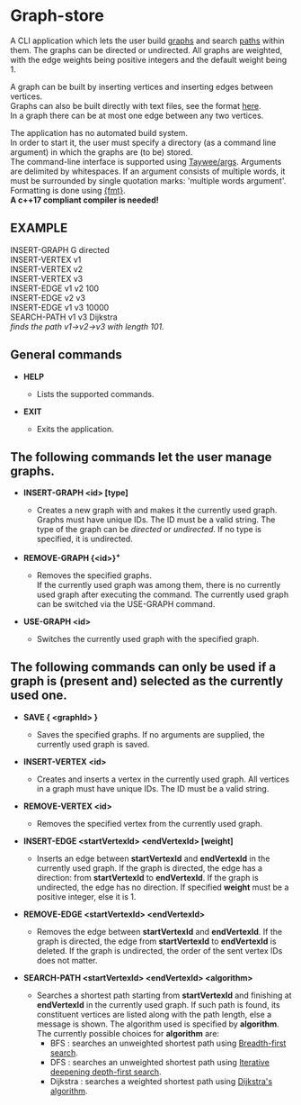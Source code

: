 # Graph-store

A CLI application which lets the user build [graphs](https://en.wikipedia.org/wiki/Graph_(discrete_mathematics)) and search [paths](https://en.wikipedia.org/wiki/Path_(graph_theory)) within them. 
The graphs can be directed or undirected. 
All graphs are weighted, with the edge weights being positive integers and the default weight being 1.

A graph can be built by inserting vertices and inserting edges between vertices.  
Graphs can also be built directly with text files, see the format [here](https://github.com/IDragnev/Graph-store/blob/refactoring/file%20format.md).  
In a graph there can be at most one edge between any two vertices.

The application has no automated build system.   
In order to start it, the user must specify a directory (as a command line argument) in which the graphs are (to be) stored.  
The command-line interface is supported using [Taywee/args](https://github.com/Taywee/args).
Arguments are delimited by whitespaces. If an argument consists of multiple words, it must be surrounded by single quotation marks: 'multiple words argument'.  
Formatting is done using [{fmt}](https://github.com/fmtlib/fmt).  
**A c++17 compliant compiler is needed!**

## EXAMPLE
INSERT-GRAPH G directed  
INSERT-VERTEX v1  
INSERT-VERTEX v2  
INSERT-VERTEX v3  
INSERT-EDGE v1 v2 100  
INSERT-EDGE v2 v3   
INSERT-EDGE v1 v3 10000  
SEARCH-PATH v1 v3 Dijkstra  
*finds the path v1->v2->v3 with length 101.*  

## General commands
 - **HELP**
    - Lists the supported commands.
    
 - **EXIT**
    - Exits the application.

## The following commands let the user manage graphs.

 - **INSERT-GRAPH \<id\> [type]**
    - Creates a new graph with and makes it the currently used graph.
  Graphs must have unique IDs. The ID must be a valid string.
  The type of the graph can be *directed* or *undirected*. If no type is specified, it is 
  undirected.

 - **REMOVE-GRAPH {\<id\>}<sup>+<sup>**
   - Removes the specified graphs.   
If the currently used graph was among them, there is no currently used graph after executing the command.
The currently used graph can be switched via the USE-GRAPH command.

 - **USE-GRAPH \<id\>**
   - Switches the currently used graph with the specified graph.


## The following commands can only be used if a graph is (present and) selected as the currently used one.

 - **SAVE { \<graphId\> }**
   - Saves the specified graphs. If no arguments are supplied, the currently used graph is saved.
   
 - **INSERT-VERTEX \<id\>**
   - Creates and inserts a vertex in the currently used graph. 
All vertices in a graph must have unique IDs. The ID must be a valid string.

 - **REMOVE-VERTEX \<id\>**
   - Removes the specified vertex from the currently used graph. 

 - **INSERT-EDGE \<startVertexId\> \<endVertexId\> [weight]**
   - Inserts an edge between **startVertexId** and **endVertexId** in the currently used graph. 
If the graph is directed, the edge has a direction: from **startVertexId** to **endVertexId**.
If the graph is undirected, the edge has no direction. 
If specified **weight** must be a positive integer, else it is 1.

 - **REMOVE-EDGE \<startVertexId\> \<endVertexId\>**
   - Removes the edge between **startVertexId** and **endVertexId**. 
If the graph is directed, the edge from **startVertexId** to **endVertexId** is deleted.
If the graph is undirected, the order of the sent vertex IDs does not matter.

- **SEARCH-PATH \<startVertexId\> \<endVertexId\> \<algorithm\>**
  - Searches a shortest path starting from **startVertexId** and finishing at **endVertexId** in the 
currently used graph.
If such path is found, its constituent vertices are listed along with the path length, else a message is shown.
The algorithm used is specified by **algorithm**.
The currently possible choices for **algorithm** are:
     - BFS : searches an unweighted shortest path using [Breadth-first search](https://en.wikipedia.org/wiki/Breadth-first_search).
     - DFS : searches an unweighted shortest path using [Iterative deepening depth-first search](https://en.wikipedia.org/wiki/Iterative_deepening_depth-first_search).
     - Dijkstra : searches a weighted shortest path using [Dijkstra's algorithm](https://en.wikipedia.org/wiki/Dijkstra%27s_algorithm).
